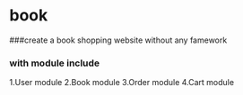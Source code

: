 # book

###create a book shopping website without any famework 
### with module include
1.User module
2.Book module
3.Order module
4.Cart module
